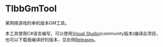 # TlbbGmTool

某网络游戏的单机版本GM工具。

本工具使用C#语言编写，可以使用[Visual Studio](https://visualstudio.microsoft.com/zh-hans/vs/)(community版本)编译此项目，也可以下载我编译好的版本，见右侧[Releases](https://github.com/liuguangw/TlbbGmTool/releases)。